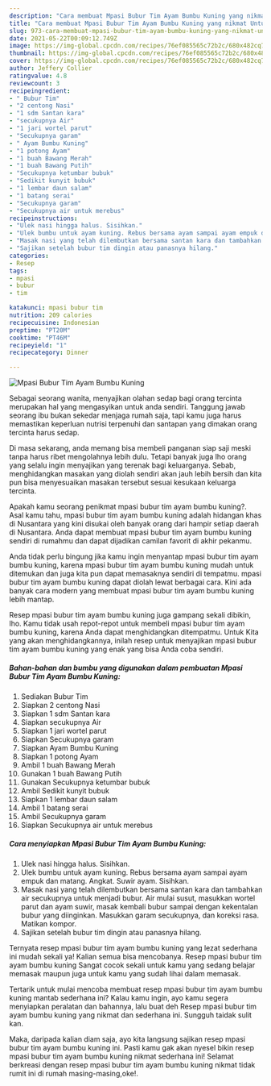 ```yaml
---
description: "Cara membuat Mpasi Bubur Tim Ayam Bumbu Kuning yang nikmat Untuk Jualan"
title: "Cara membuat Mpasi Bubur Tim Ayam Bumbu Kuning yang nikmat Untuk Jualan"
slug: 973-cara-membuat-mpasi-bubur-tim-ayam-bumbu-kuning-yang-nikmat-untuk-jualan
date: 2021-05-22T00:09:12.749Z
image: https://img-global.cpcdn.com/recipes/76ef085565c72b2c/680x482cq70/mpasi-bubur-tim-ayam-bumbu-kuning-foto-resep-utama.jpg
thumbnail: https://img-global.cpcdn.com/recipes/76ef085565c72b2c/680x482cq70/mpasi-bubur-tim-ayam-bumbu-kuning-foto-resep-utama.jpg
cover: https://img-global.cpcdn.com/recipes/76ef085565c72b2c/680x482cq70/mpasi-bubur-tim-ayam-bumbu-kuning-foto-resep-utama.jpg
author: Jeffery Collier
ratingvalue: 4.8
reviewcount: 3
recipeingredient:
- " Bubur Tim"
- "2 centong Nasi"
- "1 sdm Santan kara"
- "secukupnya Air"
- "1 jari wortel parut"
- "Secukupnya garam"
- " Ayam Bumbu Kuning"
- "1 potong Ayam"
- "1 buah Bawang Merah"
- "1 buah Bawang Putih"
- "Secukupnya ketumbar bubuk"
- "Sedikit kunyit bubuk"
- "1 lembar daun salam"
- "1 batang serai"
- "Secukupnya garam"
- "Secukupnya air untuk merebus"
recipeinstructions:
- "Ulek nasi hingga halus. Sisihkan."
- "Ulek bumbu untuk ayam kuning. Rebus bersama ayam sampai ayam empuk dan matang. Angkat. Suwir ayam. Sisihkan."
- "Masak nasi yang telah dilembutkan bersama santan kara dan tambahkan air secukupnya untuk menjadi bubur. Air mulai susut, masukkan wortel parut dan ayam suwir, masak kembali bubur sampai dengan kekentalan bubur yang diinginkan. Masukkan garam secukupnya, dan koreksi rasa. Matikan kompor."
- "Sajikan setelah bubur tim dingin atau panasnya hilang."
categories:
- Resep
tags:
- mpasi
- bubur
- tim

katakunci: mpasi bubur tim 
nutrition: 209 calories
recipecuisine: Indonesian
preptime: "PT20M"
cooktime: "PT46M"
recipeyield: "1"
recipecategory: Dinner

---
```



![Mpasi Bubur Tim Ayam Bumbu Kuning](https://img-global.cpcdn.com/recipes/76ef085565c72b2c/680x482cq70/mpasi-bubur-tim-ayam-bumbu-kuning-foto-resep-utama.jpg)

Sebagai seorang wanita, menyajikan olahan sedap bagi orang tercinta merupakan hal yang mengasyikan untuk anda sendiri. Tanggung jawab seorang ibu bukan sekedar menjaga rumah saja, tapi kamu juga harus memastikan keperluan nutrisi terpenuhi dan santapan yang dimakan orang tercinta harus sedap.

Di masa  sekarang, anda memang bisa membeli panganan siap saji meski tanpa harus ribet mengolahnya lebih dulu. Tetapi banyak juga lho orang yang selalu ingin menyajikan yang terenak bagi keluarganya. Sebab, menghidangkan masakan yang diolah sendiri akan jauh lebih bersih dan kita pun bisa menyesuaikan masakan tersebut sesuai kesukaan keluarga tercinta. 



Apakah kamu seorang penikmat mpasi bubur tim ayam bumbu kuning?. Asal kamu tahu, mpasi bubur tim ayam bumbu kuning adalah hidangan khas di Nusantara yang kini disukai oleh banyak orang dari hampir setiap daerah di Nusantara. Anda dapat membuat mpasi bubur tim ayam bumbu kuning sendiri di rumahmu dan dapat dijadikan camilan favorit di akhir pekanmu.

Anda tidak perlu bingung jika kamu ingin menyantap mpasi bubur tim ayam bumbu kuning, karena mpasi bubur tim ayam bumbu kuning mudah untuk ditemukan dan juga kita pun dapat memasaknya sendiri di tempatmu. mpasi bubur tim ayam bumbu kuning dapat diolah lewat berbagai cara. Kini ada banyak cara modern yang membuat mpasi bubur tim ayam bumbu kuning lebih mantap.

Resep mpasi bubur tim ayam bumbu kuning juga gampang sekali dibikin, lho. Kamu tidak usah repot-repot untuk membeli mpasi bubur tim ayam bumbu kuning, karena Anda dapat menghidangkan ditempatmu. Untuk Kita yang akan menghidangkannya, inilah resep untuk menyajikan mpasi bubur tim ayam bumbu kuning yang enak yang bisa Anda coba sendiri.

<!--inarticleads1-->

##### Bahan-bahan dan bumbu yang digunakan dalam pembuatan Mpasi Bubur Tim Ayam Bumbu Kuning:

1. Sediakan  Bubur Tim
1. Siapkan 2 centong Nasi
1. Siapkan 1 sdm Santan kara
1. Siapkan secukupnya Air
1. Siapkan 1 jari wortel parut
1. Siapkan Secukupnya garam
1. Siapkan  Ayam Bumbu Kuning
1. Siapkan 1 potong Ayam
1. Ambil 1 buah Bawang Merah
1. Gunakan 1 buah Bawang Putih
1. Gunakan Secukupnya ketumbar bubuk
1. Ambil Sedikit kunyit bubuk
1. Siapkan 1 lembar daun salam
1. Ambil 1 batang serai
1. Ambil Secukupnya garam
1. Siapkan Secukupnya air untuk merebus




<!--inarticleads2-->

##### Cara menyiapkan Mpasi Bubur Tim Ayam Bumbu Kuning:

1. Ulek nasi hingga halus. Sisihkan.
1. Ulek bumbu untuk ayam kuning. Rebus bersama ayam sampai ayam empuk dan matang. Angkat. Suwir ayam. Sisihkan.
1. Masak nasi yang telah dilembutkan bersama santan kara dan tambahkan air secukupnya untuk menjadi bubur. Air mulai susut, masukkan wortel parut dan ayam suwir, masak kembali bubur sampai dengan kekentalan bubur yang diinginkan. Masukkan garam secukupnya, dan koreksi rasa. Matikan kompor.
1. Sajikan setelah bubur tim dingin atau panasnya hilang.




Ternyata resep mpasi bubur tim ayam bumbu kuning yang lezat sederhana ini mudah sekali ya! Kalian semua bisa mencobanya. Resep mpasi bubur tim ayam bumbu kuning Sangat cocok sekali untuk kamu yang sedang belajar memasak maupun juga untuk kamu yang sudah lihai dalam memasak.

Tertarik untuk mulai mencoba membuat resep mpasi bubur tim ayam bumbu kuning mantab sederhana ini? Kalau kamu ingin, ayo kamu segera menyiapkan peralatan dan bahannya, lalu buat deh Resep mpasi bubur tim ayam bumbu kuning yang nikmat dan sederhana ini. Sungguh taidak sulit kan. 

Maka, daripada kalian diam saja, ayo kita langsung sajikan resep mpasi bubur tim ayam bumbu kuning ini. Pasti kamu gak akan nyesel bikin resep mpasi bubur tim ayam bumbu kuning nikmat sederhana ini! Selamat berkreasi dengan resep mpasi bubur tim ayam bumbu kuning nikmat tidak rumit ini di rumah masing-masing,oke!.

